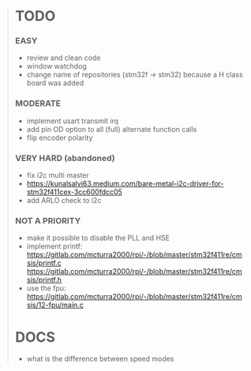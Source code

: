 > # TODO
> ### EASY
> * review and clean code
> * window watchdog
> * change name of repositories (stm32f -> stm32) because a H class board was added
>
> ### MODERATE
> * implement usart transmit irq
> * add pin OD option to all (full) alternate function calls
> * flip encoder polarity
>
> ### VERY HARD (abandoned)
> * fix i2c multi master
> * https://kunalsalvi63.medium.com/bare-metal-i2c-driver-for-stm32f411cex-3cc600fdcc05
> * add ARLO check to i2c
>
> ### NOT A PRIORITY
> * make it possible to disable the PLL and HSE
> * implement printf: https://gitlab.com/mcturra2000/rpi/-/blob/master/stm32f411re/cmsis/printf.c https://gitlab.com/mcturra2000/rpi/-/blob/master/stm32f411re/cmsis/printf.h
> * use the fpu: https://gitlab.com/mcturra2000/rpi/-/blob/master/stm32f411re/cmsis/12-fpu/main.c
>
> # DOCS
> * what is the difference between speed modes